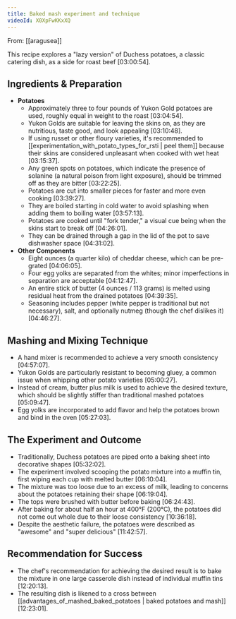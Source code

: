 ```yaml
---
title: Baked mash experiment and technique
videoId: X0XpFwKKxXQ
---
```


From: [[aragusea]] <br/> 

This recipe explores a "lazy version" of Duchess potatoes, a classic catering dish, as a side for roast beef <a class="yt-timestamp" data-t="03:00:54">[03:00:54]</a>.

## Ingredients & Preparation
*   **Potatoes**
    *   Approximately three to four pounds of Yukon Gold potatoes are used, roughly equal in weight to the roast <a class="yt-timestamp" data-t="03:04:54">[03:04:54]</a>.
    *   Yukon Golds are suitable for leaving the skins on, as they are nutritious, taste good, and look appealing <a class="yt-timestamp" data-t="03:10:48">[03:10:48]</a>.
    *   If using russet or other floury varieties, it's recommended to [[experimentation_with_potato_types_for_rsti | peel them]] because their skins are considered unpleasant when cooked with wet heat <a class="yt-timestamp" data-t="03:15:37">[03:15:37]</a>.
    *   Any green spots on potatoes, which indicate the presence of solanine (a natural poison from light exposure), should be trimmed off as they are bitter <a class="yt-timestamp" data-t="03:22:25">[03:22:25]</a>.
    *   Potatoes are cut into smaller pieces for faster and more even cooking <a class="yt-timestamp" data-t="03:39:27">[03:39:27]</a>.
    *   They are boiled starting in cold water to avoid splashing when adding them to boiling water <a class="yt-timestamp" data-t="03:57:13">[03:57:13]</a>.
    *   Potatoes are cooked until "fork tender," a visual cue being when the skins start to break off <a class="yt-timestamp" data-t="04:26:01">[04:26:01]</a>.
    *   They can be drained through a gap in the lid of the pot to save dishwasher space <a class="yt-timestamp" data-t="04:31:02">[04:31:02]</a>.
*   **Other Components**
    *   Eight ounces (a quarter kilo) of cheddar cheese, which can be pre-grated <a class="yt-timestamp" data-t="04:06:05">[04:06:05]</a>.
    *   Four egg yolks are separated from the whites; minor imperfections in separation are acceptable <a class="yt-timestamp" data-t="04:12:47">[04:12:47]</a>.
    *   An entire stick of butter (4 ounces / 113 grams) is melted using residual heat from the drained potatoes <a class="yt-timestamp" data-t="04:39:35">[04:39:35]</a>.
    *   Seasoning includes pepper (white pepper is traditional but not necessary), salt, and optionally nutmeg (though the chef dislikes it) <a class="yt-timestamp" data-t="04:46:27">[04:46:27]</a>.

## Mashing and Mixing Technique
*   A hand mixer is recommended to achieve a very smooth consistency <a class="yt-timestamp" data-t="04:57:07">[04:57:07]</a>.
*   Yukon Golds are particularly resistant to becoming gluey, a common issue when whipping other potato varieties <a class="yt-timestamp" data-t="05:00:27">[05:00:27]</a>.
*   Instead of cream, butter plus milk is used to achieve the desired texture, which should be slightly stiffer than traditional mashed potatoes <a class="yt-timestamp" data-t="05:09:47">[05:09:47]</a>.
*   Egg yolks are incorporated to add flavor and help the potatoes brown and bind in the oven <a class="yt-timestamp" data-t="05:27:03">[05:27:03]</a>.

## The Experiment and Outcome
*   Traditionally, Duchess potatoes are piped onto a baking sheet into decorative shapes <a class="yt-timestamp" data-t="05:32:02">[05:32:02]</a>.
*   The experiment involved scooping the potato mixture into a muffin tin, first wiping each cup with melted butter <a class="yt-timestamp" data-t="06:10:04">[06:10:04]</a>.
*   The mixture was too loose due to an excess of milk, leading to concerns about the potatoes retaining their shape <a class="yt-timestamp" data-t="06:19:04">[06:19:04]</a>.
*   The tops were brushed with butter before baking <a class="yt-timestamp" data-t="06:24:43">[06:24:43]</a>.
*   After baking for about half an hour at 400°F (200°C), the potatoes did not come out whole due to their loose consistency <a class="yt-timestamp" data-t="10:36:18">[10:36:18]</a>.
*   Despite the aesthetic failure, the potatoes were described as "awesome" and "super delicious" <a class="yt-timestamp" data-t="11:42:57">[11:42:57]</a>.

## Recommendation for Success
*   The chef's recommendation for achieving the desired result is to bake the mixture in one large casserole dish instead of individual muffin tins <a class="yt-timestamp" data-t="12:20:13">[12:20:13]</a>.
*   The resulting dish is likened to a cross between [[advantages_of_mashed_baked_potatoes | baked potatoes and mash]] <a class="yt-timestamp" data-t="12:23:01">[12:23:01]</a>.